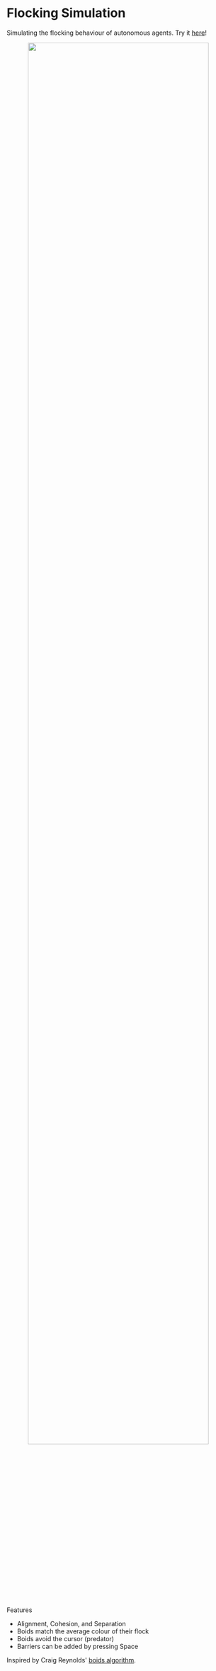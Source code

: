 # Flocking Simulation
Simulating the flocking behaviour of autonomous agents. Try it [here](http://jason-x.me/Boids/)!


<p align="center"><img src="preview.gif" width="90%"></p>

Features
- Alignment, Cohesion, and Separation
- Boids match the average colour of their flock
- Boids avoid the cursor (predator)
- Barriers can be added by pressing Space

Inspired by Craig Reynolds' [boids algorithm](https://www.red3d.com/cwr/boids/).  

